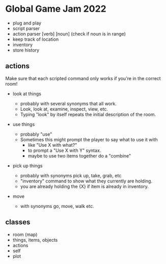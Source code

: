 # Global Game Jam 2022
* plug and play
* script parser
* action parser [verb] [noun] (check if noun is in range)
* keep track of location
* inventory
* store history

## actions
Make sure that each scripted command only works if you're in the correct room!
* look at things
  * probably with several synonyms that all work.
  * Look, look at, examine, inspect, view, etc.
  * Typing "look" by itself repeats the initial description of the room.

* use things
  * probably "use"
  * Sometimes this might prompt the player to say what to use it with
    * like "Use X with what?"
    * to prompt a "Use X with Y" syntax.
    * maybe to use two items together do a "combine"

* pick up things
  * probably with synonyms pick up, take, grab, etc
  * "inventory" command to show what they currently are holding.
  * you are already holding the {X} if item is already in inventory.
* move
  * with synonyms go, move, walk etc.

## classes
* room (map)
* things, items, objects 
* actions
* self
* plot